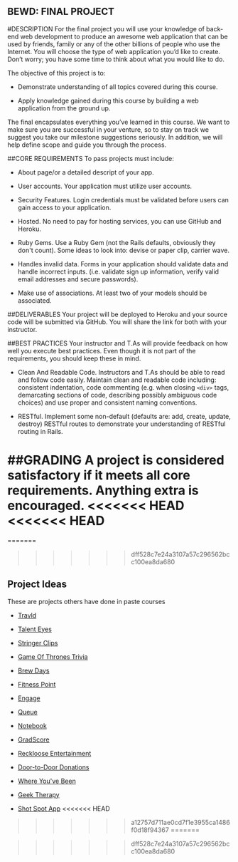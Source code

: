 BEWD: FINAL PROJECT
--------

#DESCRIPTION
For the final project you will use your knowledge of back-end web development to produce an awesome web application that can be used by friends, family or any of the other billions of people who use the Internet. You will choose the type of web application you’d like to create. Don’t worry; you have some time to think about what you would like to do.

The objective of this project is to:

- Demonstrate understanding of all topics covered during this course.

- Apply knowledge gained during this course by building a web application from the ground up.

The final encapsulates everything you’ve learned in this course. We want to make sure you are successful in your venture, so to stay on track we suggest you take our milestone suggestions seriously. In addition, we will help define scope and guide you through the process.


##CORE REQUIREMENTS
To pass projects must include:

- About page/or a detailed descript of your app.

- User accounts. Your application must utilize user accounts.

-   Security Features. Login credentials must be validated before users can gain access to your application. 

-   Hosted. No need to pay for hosting services, you can use GitHub and Heroku. 

-   Ruby Gems. Use a Ruby Gem (not the Rails defaults, obviously they don't count). Some ideas to look into: devise or paper clip, carrier wave.

-   Handles invalid data. Forms in your application should validate data and handle incorrect inputs. (i.e. validate sign up information, verify valid email addresses and secure passwords).

-   Make use of associations. At least two of your models should be associated.


##DELIVERABLES
Your project will be deployed to Heroku and your source code will be submitted via GitHub. You will share the link for both with your instructor.

##BEST PRACTICES
Your instructor and T.As will provide feedback on how well you execute best practices. Even though it is not part of the requirements, you should keep these in mind. 

* Clean And Readable Code. Instructors and T.As should be able to read and follow code easily.  Maintain clean and readable code including: consistent indentation, code commenting (e.g. when closing ```<div>``` tags, demarcating sections of code, describing possibly ambiguous code choices) and use proper and consistent naming conventions.

* RESTful. Implement some non-default (defaults are: add, create, update, destroy) RESTful routes to demonstrate your understanding of RESTful routing in Rails.


##GRADING
A project is considered satisfactory if it meets all core requirements. Anything extra is encouraged. 
<<<<<<< HEAD
<<<<<<< HEAD
=======
=======
>>>>>>> dff528c7e24a3107a57c296562bcc100ea8da680

## Project Ideas

These are projects others have done in paste courses

* [Travld](http://glacial-everglades-2256.herokuapp.com/)

* [Talent Eyes](http://talenteyes.heroku.com) 

* [Stringer Clips](obscure-depths-9645.herokuapp.com) 

* [Game Of Thrones Trivia](http://enigmatic-ravine-9938.herokuapp.com/)

* [Brew Days](https://mighty-hollows-1449.herokuapp.com)

* [Fitness Point](http://fitnesspoint.herokuapp.com/)

* [Engage](http://lecture-engage.herokuapp.com) 

* [Queue](http://shielded-thicket-7569.herokuapp.com/)

* [Notebook](http://mighty-journey-3205.herokuapp.com/)

* [GradScore](http://protected-crag-2848.herokuapp.com/)

* [Reckloose Entertainment](http://quote.reckloose.com/users/sign_in)

* [Door-to-Door Donations](http://adamoverstreet-final-project.herokuapp.com/users/sign_in)

* [Where You've Been](https://polar-dawn-2496.herokuapp.com/)

* [Geek Therapy](http://geektherapy.io/welcome)

* [Shot Spot App](https://github.com/gortega56/Shot_Spot_App)
<<<<<<< HEAD
>>>>>>> a12757d711ae0cd7f1e3955ca1486f0d18f94367
=======

>>>>>>> dff528c7e24a3107a57c296562bcc100ea8da680
